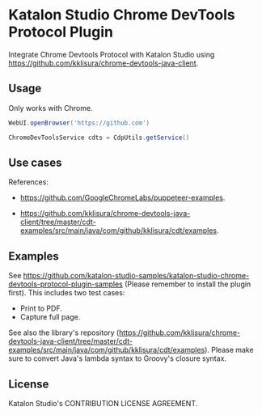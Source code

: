 # Katalon Studio Chrome DevTools Protocol Plugin

Integrate Chrome Devtools Protocol with Katalon Studio using https://github.com/kklisura/chrome-devtools-java-client.

## Usage

Only works with Chrome.

```groovy
WebUI.openBrowser('https://github.com')

ChromeDevToolsService cdts = CdpUtils.getService()
```

## Use cases

References:

* https://github.com/GoogleChromeLabs/puppeteer-examples.

* https://github.com/kklisura/chrome-devtools-java-client/tree/master/cdt-examples/src/main/java/com/github/kklisura/cdt/examples.

## Examples

See https://github.com/katalon-studio-samples/katalon-studio-chrome-devtools-protocol-plugin-samples (Please remember to install the plugin first). This includes two test cases:
* Print to PDF.
* Capture full page.

See also the library's repository (https://github.com/kklisura/chrome-devtools-java-client/tree/master/cdt-examples/src/main/java/com/github/kklisura/cdt/examples). Please make sure to convert Java's lambda syntax to Groovy's closure syntax.

## License

Katalon Studio's CONTRIBUTION LICENSE AGREEMENT.

